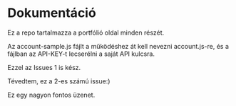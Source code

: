 # Dokumentáció

Ez a repo tartalmazza a portfólió oldal minden részét.

Az account-sample.js fájlt a működéshez át kell nevezni account.js-re, és a fájlban az API-KEY-t lecserélni a saját API kulcsra.

Ezzel az Issues 1 is kész.

Tévedtem, ez a 2-es számú issue:)


Ez egy nagyon fontos üzenet.